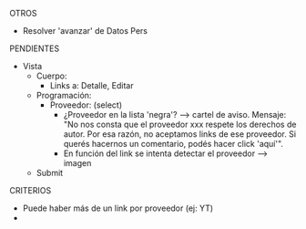 OTROS
- Resolver 'avanzar' de Datos Pers

PENDIENTES
- Vista
	- Cuerpo:
		- Links a: Detalle, Editar
	- Programación:
		- Proveedor: (select)
			- ¿Proveedor en la lista 'negra'? --> cartel de aviso. Mensaje:
					"No nos consta que el proveedor xxx respete los derechos de autor.
					Por esa razón, no aceptamos links de ese proveedor.
					Si querés hacernos un comentario, podés hacer click 'aquí'".
			- En función del link se intenta detectar el proveedor --> imagen
	- Submit

CRITERIOS
- Puede haber más de un link por proveedor (ej: YT)
- 